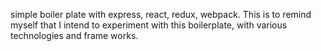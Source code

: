 simple boiler plate with express, react, redux, webpack.
This is to remind myself that I intend to experiment with this boilerplate, with various technologies and frame works.
